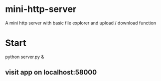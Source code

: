 # mini-http-server

A mini http server with basic file explorer and upload / download function


# Start

python server.py &

## visit app on localhost:58000
